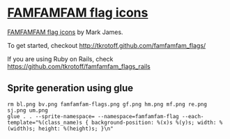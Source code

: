 # [FAMFAMFAM flag icons](http://tkrotoff.github.com/famfamfam_flags/)

[FAMFAMFAM flag icons](http://famfamfam.com/lab/icons/flags/) by Mark James.

To get started, checkout http://tkrotoff.github.com/famfamfam_flags/

If you are using Ruby on Rails, check https://github.com/tkrotoff/famfamfam_flags_rails

## Sprite generation using glue

    rm bl.png bv.png famfamfam-flags.png gf.png hm.png mf.png re.png sj.png um.png
    glue . . --sprite-namespace= --namespace=famfamfam-flag --each-template="%(class_name)s { background-position: %(x)s %(y)s; width: %(width)s; height: %(height)s; }\n"
